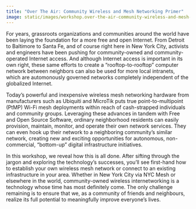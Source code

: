 ```yaml
---
title: "Over The Air: Community Wireless and Mesh Networking Primer"
image: static/images/workshop.over-the-air-community-wireless-and-mesh-networking-primer.square.jpg
---
```


For years, grassroots organizations and communities around the world have been laying the foundation for a more free and open Internet. From Detroit to Baltimore to Santa Fe, and of course right here in New York City, activists and engineers have been pushing for community-owned and community-operated Internet access. And although Internet access is important in its own right, these same efforts to create a &ldquo;rooftop-to-rooftop&rdquo; computer network between neighbors can also be used for more local intranets, which are automonously governed networks completely independent of the globalized Internet.

Today&rsquo;s powerful and inexpensive wireless mesh networking hardware from manufacturers such as Ubiquiti and MicroTik puts true point-to-multipoint (PtMP) Wi-Fi mesh deployments within reach of cash-strapped individuals and community groups. Leveraging these advances in tandem with Free and Open Source Software, ordinary neighborhood residents can easily provision, maintain, monitor, and operate their own network services. They can even hook up their network to a neighboring community&rsquo;s similar network, creating new and exciting opportunities for autonomous, non-commercial, &ldquo;bottom-up&rdquo; digital infrastructure initiatives.

In this workshop, we reveal how this is all done. After sifting through the jargon and exploring the technology&rsquo;s successes, you&rsquo;ll see first-hand how to establish your own wireless mesh network or connect to an existing infrastructure in your area. Whether in New York City via NYC Mesh or elsewhere in the world, community-owned wireless internetworking is a technology whose time has most definitely come. The only challenge remaining is to ensure that we, as a community of friends and neighbours, realize its full potential to meaningfully improve everyone&rsquo;s lives.
